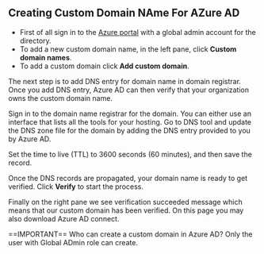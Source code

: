 
## Creating Custom Domain NAme For AZure AD


- First of all sign in to the [Azure portal](https://aad.portal.azure.com/#blade/Microsoft_AAD_IAM/ActiveDirectoryMenuBlade/Overview) with a global admin account for the directory.
- To add a new custom domain name, in the left pane, click **Custom domain names**.
- To add a custom domain click **Add custom domain**.

The next step is to add DNS entry for domain name in domain registrar. Once you add DNS entry, Azure AD can then verify that your organization owns the custom domain name.

Sign in to the domain name registrar for the domain. You can either use  an interface that lists all the tools for your hosting. Go to DNS tool and update the DNS zone file for the domain by adding the DNS entry provided to you by Azure AD.

Set the time to live (TTL) to 3600 seconds (60 minutes), and then save the record.

Once the DNS records are propagated, your domain name is ready to get verified. Click **Verify** to start the process.

Finally on the right pane we see verification succeeded message which means that our custom domain has been verified. On this page you may also download Azure AD connect.

==IMPORTANT==
Who can create a custom domain in Azure AD?
Only the user with Global ADmin role can create.

